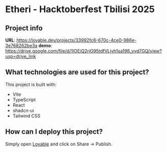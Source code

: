 # Etheri - Hacktoberfest Tbilisi 2025

## Project info

**URL**: https://lovable.dev/projects/33992fc6-670c-4ce0-986e-3e768262be3a
**demo**: https://drive.google.com/file/d/1IOEiQ2rjG95tdfVLjvh1sa198_yvd7GQ/view?usp=drive_link

## What technologies are used for this project?

This project is built with:

- Vite
- TypeScript
- React
- shadcn-ui
- Tailwind CSS

## How can I deploy this project?

Simply open [Lovable](https://lovable.dev/projects/33992fc6-670c-4ce0-986e-3e768262be3a) and click on Share -> Publish.
